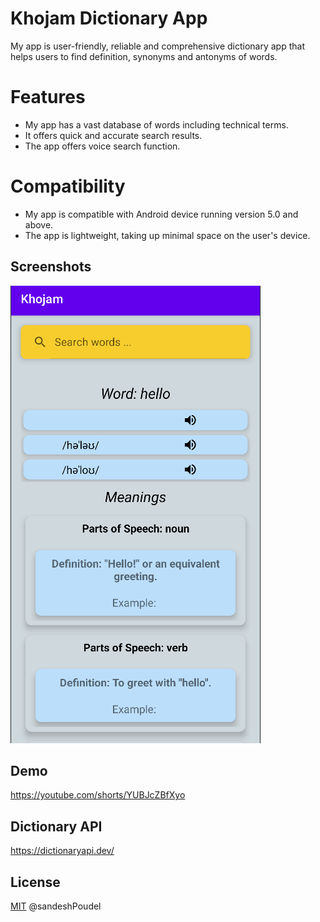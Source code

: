 
# Khojam Dictionary App

My app is user-friendly, reliable and comprehensive dictionary app that helps users to find definition, synonyms and antonyms of words. 



# Features
- My app has a vast database of words including technical terms.
- It offers quick and accurate search results.
- The app offers voice search function.

# Compatibility
- My app is compatible with Android device running version 5.0 and above.
- The app is lightweight, taking up minimal space on the user's device.






## Screenshots

![App Screenshot](https://raw.githubusercontent.com/Sandesh1998/Khojam_DictionaryApp/master/Demo/Screenshot%20from%202023-02-27%2023-20-03.png)

## Demo

https://youtube.com/shorts/YUBJcZBfXyo


## Dictionary API

https://dictionaryapi.dev/


## License

[MIT](https://choosealicense.com/licenses/mit/)
@sandeshPoudel

